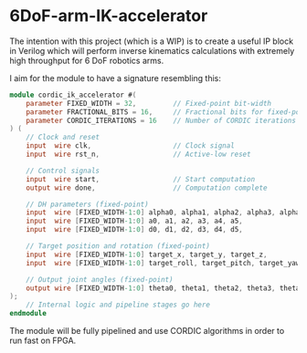 # 6DoF-arm-IK-accelerator

The intention with this project (which is a WIP) is to create a useful IP block in Verilog which will perform inverse kinematics calculations with extremely high throughput for 6 DoF robotics arms.

I aim for the module to have a signature resembling this:
```verilog
module cordic_ik_accelerator #(
    parameter FIXED_WIDTH = 32,         // Fixed-point bit-width
    parameter FRACTIONAL_BITS = 16,     // Fractional bits for fixed-point
    parameter CORDIC_ITERATIONS = 16    // Number of CORDIC iterations
) (
    // Clock and reset
    input  wire clk,                    // Clock signal
    input  wire rst_n,                  // Active-low reset

    // Control signals
    input  wire start,                  // Start computation
    output wire done,                   // Computation complete

    // DH parameters (fixed-point)
    input  wire [FIXED_WIDTH-1:0] alpha0, alpha1, alpha2, alpha3, alpha4, alpha5, // Link twists
    input  wire [FIXED_WIDTH-1:0] a0, a1, a2, a3, a4, a5,                         // Link lengths
    input  wire [FIXED_WIDTH-1:0] d0, d1, d2, d3, d4, d5,                         // Link offsets

    // Target position and rotation (fixed-point)
    input  wire [FIXED_WIDTH-1:0] target_x, target_y, target_z,                   // Target position
    input  wire [FIXED_WIDTH-1:0] target_roll, target_pitch, target_yaw,          // Target rotation

    // Output joint angles (fixed-point)
    output wire [FIXED_WIDTH-1:0] theta0, theta1, theta2, theta3, theta4, theta5  // Joint angles
);
    // Internal logic and pipeline stages go here
endmodule
```

The module will be fully pipelined and use CORDIC algorithms in order to run fast on FPGA.